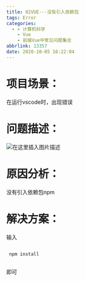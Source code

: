 ```yaml
---
title: 02VUE---没有引入依赖包
tags: Error
categories:
  - - 计算机科学
    - Vue
    - 前端Vue中常见问题集合
abbrlink: 13357
date: 2020-10-05 16:22:04
---
```


 
# 项目场景：

 在运行vscode时，出现错误

# 问题描述：
 ![在这里插入图片描述](https://img-blog.csdnimg.cn/20201005162316181.png#pic_center)


# 原因分析：


没有引入依赖包npm

# 解决方案：
 输入
 

```bash

 npm install
 
```
即可

